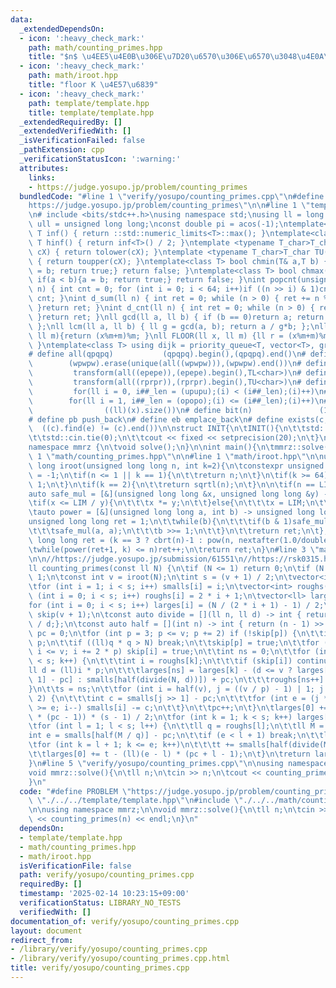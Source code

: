 ```yaml
---
data:
  _extendedDependsOn:
  - icon: ':heavy_check_mark:'
    path: math/counting_primes.hpp
    title: "$n$ \u4EE5\u4E0B\u306E\u7D20\u6570\u306E\u6570\u3048\u4E0A\u3052"
  - icon: ':heavy_check_mark:'
    path: math/iroot.hpp
    title: "floor K \u4E57\u6839"
  - icon: ':heavy_check_mark:'
    path: template/template.hpp
    title: template/template.hpp
  _extendedRequiredBy: []
  _extendedVerifiedWith: []
  _isVerificationFailed: false
  _pathExtension: cpp
  _verificationStatusIcon: ':warning:'
  attributes:
    links:
    - https://judge.yosupo.jp/problem/counting_primes
  bundledCode: "#line 1 \"verify/yosupo/counting_primes.cpp\"\n#define PROBLEM \"\
    https://judge.yosupo.jp/problem/counting_primes\"\n\n#line 1 \"template/template.hpp\"\
    \n# include <bits/stdc++.h>\nusing namespace std;\nusing ll = long long;\nusing\
    \ ull = unsigned long long;\nconst double pi = acos(-1);\ntemplate<class T>constexpr\
    \ T inf() { return ::std::numeric_limits<T>::max(); }\ntemplate<class T>constexpr\
    \ T hinf() { return inf<T>() / 2; }\ntemplate <typename T_char>T_char TL(T_char\
    \ cX) { return tolower(cX); }\ntemplate <typename T_char>T_char TU(T_char cX)\
    \ { return toupper(cX); }\ntemplate<class T> bool chmin(T& a,T b) { if(a > b){a\
    \ = b; return true;} return false; }\ntemplate<class T> bool chmax(T& a,T b) {\
    \ if(a < b){a = b; return true;} return false; }\nint popcnt(unsigned long long\
    \ n) { int cnt = 0; for (int i = 0; i < 64; i++)if ((n >> i) & 1)cnt++; return\
    \ cnt; }\nint d_sum(ll n) { int ret = 0; while (n > 0) { ret += n % 10; n /= 10;\
    \ }return ret; }\nint d_cnt(ll n) { int ret = 0; while (n > 0) { ret++; n /= 10;\
    \ }return ret; }\nll gcd(ll a, ll b) { if (b == 0)return a; return gcd(b, a%b);\
    \ };\nll lcm(ll a, ll b) { ll g = gcd(a, b); return a / g*b; };\nll MOD(ll x,\
    \ ll m){return (x%m+m)%m; }\nll FLOOR(ll x, ll m) {ll r = (x%m+m)%m; return (x-r)/m;\
    \ }\ntemplate<class T> using dijk = priority_queue<T, vector<T>, greater<T>>;\n\
    # define all(qpqpq)           (qpqpq).begin(),(qpqpq).end()\n# define UNIQUE(wpwpw)\
    \        (wpwpw).erase(unique(all((wpwpw))),(wpwpw).end())\n# define LOWER(epepe)\
    \         transform(all((epepe)),(epepe).begin(),TL<char>)\n# define UPPER(rprpr)\
    \         transform(all((rprpr)),(rprpr).begin(),TU<char>)\n# define rep(i,upupu)\
    \         for(ll i = 0, i##_len = (upupu);(i) < (i##_len);(i)++)\n# define reps(i,opopo)\
    \        for(ll i = 1, i##_len = (opopo);(i) <= (i##_len);(i)++)\n# define len(x)\
    \                ((ll)(x).size())\n# define bit(n)               (1LL << (n))\n\
    # define pb push_back\n# define eb emplace_back\n# define exists(c, e)       \
    \  ((c).find(e) != (c).end())\n\nstruct INIT{\n\tINIT(){\n\t\tstd::ios::sync_with_stdio(false);\n\
    \t\tstd::cin.tie(0);\n\t\tcout << fixed << setprecision(20);\n\t}\n}INIT;\n\n\
    namespace mmrz {\n\tvoid solve();\n}\n\nint main(){\n\tmmrz::solve();\n}\n#line\
    \ 1 \"math/counting_primes.hpp\"\n\n#line 1 \"math/iroot.hpp\"\n\nunsigned long\
    \ long iroot(unsigned long long n, int k=2){\n\tconstexpr unsigned long long LIM\
    \ = -1;\n\tif(n <= 1 || k == 1){\n\t\treturn n;\n\t}\n\tif(k >= 64){\n\t\treturn\
    \ 1;\n\t}\n\tif(k == 2){\n\t\treturn sqrtl(n);\n\t}\n\n\tif(n == LIM)n--;\n\n\t\
    auto safe_mul = [&](unsigned long long &x, unsigned long long &y) -> void {\n\t\
    \tif(x <= LIM / y){\n\t\t\tx *= y;\n\t\t}else{\n\t\t\tx = LIM;\n\t\t}\n\t};\n\n\
    \tauto power = [&](unsigned long long a, int b) -> unsigned long long {\n\t\t\
    unsigned long long ret = 1;\n\t\twhile(b){\n\t\t\tif(b & 1)safe_mul(ret, a);\n\
    \t\t\tsafe_mul(a, a);\n\t\t\tb >>= 1;\n\t\t}\n\t\treturn ret;\n\t};\n\n\tunsigned\
    \ long long ret = (k == 3 ? cbrt(n)-1 : pow(n, nextafter(1.0/double(k), 0.0)));\n\
    \twhile(power(ret+1, k) <= n)ret++;\n\treturn ret;\n}\n#line 3 \"math/counting_primes.hpp\"\
    \n\n//https://judge.yosupo.jp/submission/61551\n//https://rsk0315.hatenablog.com/entry/2021/05/18/015511\n\
    ll counting_primes(const ll N) {\n\tif (N <= 1) return 0;\n\tif (N == 2) return\
    \ 1;\n\tconst int v = iroot(N);\n\tint s = (v + 1) / 2;\n\tvector<int> smalls(s);\n\
    \tfor (int i = 1; i < s; i++) smalls[i] = i;\n\tvector<int> roughs(s);\n\tfor\
    \ (int i = 0; i < s; i++) roughs[i] = 2 * i + 1;\n\tvector<ll> larges(s);\n\t\
    for (int i = 0; i < s; i++) larges[i] = (N / (2 * i + 1) - 1) / 2;\n\tvector<bool>\
    \ skip(v + 1);\n\tconst auto divide = [](ll n, ll d) -> int { return (double)n\
    \ / d;};\n\tconst auto half = [](int n) -> int { return (n - 1) >> 1;};\n\tint\
    \ pc = 0;\n\tfor (int p = 3; p <= v; p += 2) if (!skip[p]) {\n\t\tint q = p *\
    \ p;\n\t\tif ((ll)q * q > N) break;\n\t\tskip[p] = true;\n\t\tfor (int i = q;\
    \ i <= v; i += 2 * p) skip[i] = true;\n\t\tint ns = 0;\n\t\tfor (int k = 0; k\
    \ < s; k++) {\n\t\t\tint i = roughs[k];\n\t\t\tif (skip[i]) continue;\n\t\t\t\
    ll d = (ll)i * p;\n\t\t\tlarges[ns] = larges[k] - (d <= v ? larges[smalls[d >>\
    \ 1] - pc] : smalls[half(divide(N, d))]) + pc;\n\t\t\troughs[ns++] = i;\n\t\t\
    }\n\t\ts = ns;\n\t\tfor (int i = half(v), j = ((v / p) - 1) | 1; j >= p; j -=\
    \ 2) {\n\t\t\tint c = smalls[j >> 1] - pc;\n\t\t\tfor (int e = (j * p) >> 1; i\
    \ >= e; i--) smalls[i] -= c;\n\t\t}\n\t\tpc++;\n\t}\n\tlarges[0] += (ll)(s + 2\
    \ * (pc - 1)) * (s - 1) / 2;\n\tfor (int k = 1; k < s; k++) larges[0] -= larges[k];\n\
    \tfor (int l = 1; l < s; l++) {\n\t\tll q = roughs[l];\n\t\tll M = N / q;\n\t\t\
    int e = smalls[half(M / q)] - pc;\n\t\tif (e < l + 1) break;\n\t\tll t = 0;\n\t\
    \tfor (int k = l + 1; k <= e; k++)\n\t\t\tt += smalls[half(divide(M, roughs[k]))];\n\
    \t\tlarges[0] += t - (ll)(e - l) * (pc + l - 1);\n\t}\n\treturn larges[0] + 1;\n\
    }\n#line 5 \"verify/yosupo/counting_primes.cpp\"\n\nusing namespace mmrz;\n\n\
    void mmrz::solve(){\n\tll n;\n\tcin >> n;\n\tcout << counting_primes(n) << endl;\n\
    }\n"
  code: "#define PROBLEM \"https://judge.yosupo.jp/problem/counting_primes\"\n\n#include\
    \ \"./../../template/template.hpp\"\n#include \"./../../math/counting_primes.hpp\"\
    \n\nusing namespace mmrz;\n\nvoid mmrz::solve(){\n\tll n;\n\tcin >> n;\n\tcout\
    \ << counting_primes(n) << endl;\n}\n"
  dependsOn:
  - template/template.hpp
  - math/counting_primes.hpp
  - math/iroot.hpp
  isVerificationFile: false
  path: verify/yosupo/counting_primes.cpp
  requiredBy: []
  timestamp: '2025-02-14 10:23:15+09:00'
  verificationStatus: LIBRARY_NO_TESTS
  verifiedWith: []
documentation_of: verify/yosupo/counting_primes.cpp
layout: document
redirect_from:
- /library/verify/yosupo/counting_primes.cpp
- /library/verify/yosupo/counting_primes.cpp.html
title: verify/yosupo/counting_primes.cpp
---
```

